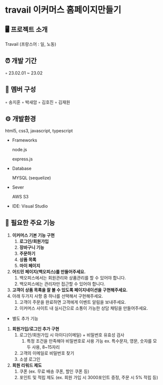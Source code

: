 # travail 이커머스 홈페이지만들기

## 🖥️ 프로젝트 소개

Travail (프랑스어 : 일, 노동)

## ⏰ 개발 기간

◦ 23.02.01 ~ 23.02

## 🤼 멤버 구성

◦ 송지훈
◦ 박새암
◦ 김호진
◦ 김재원

## ⚙️ 개발환경

html5, css3, javascript, typescript

- Frameworks
    
    node.js
    
    express.js
    
- Database
    
    MYSQL (sequelize)
    
- Sever
    
    AWS S3
    
- IDE: Visual Studio


## 🔌 필요한 주요 기능

1. **이커머스 기본 기능 구현**
    1. **로그인/회원가입** 
    2. **장바구니 기능**
    3. **주문하기**
    4. **상품 목록**
    5. **마이 페이지**
2. **어드민 페이지(백오피스)를 만들어주세요.**
    1. 백오피스에서는 회원관리와 상품관리를 할 수 있어야 합니다.
    2. 백오피스에는 관리자만 접근할 수 있어야 합니다.
3. **고객이 상품 목록을 잘 볼 수 있도록 페이지네이션을 구현해주세요.**
4. 아래 두가지 사항 중 하나를 선택해서 구현해주세요.
    1. 고객이 주문을 완료하면 고객에게 이벤트 알림을 보내주세요.
    2. 이커머스 사이트 내 실시간으로 소통이 가능한 상담 채팅을 만들어주세요.
    
* 별도 추가 기능
1. **회원가입/로그인 추가 구현**
    1. 로그인/회원가입 시 아이디(이메일) + 비밀번호 유효성 검사
        1. 특정 조건을 만족해야 비밀번호로 사용 가능 ex. 특수문자, 영문, 숫자를 모두 사용, 8~15자리
    2. 고객의 이메일로 비밀번호 찾기
    3. 소셜 로그인
2. **회원 리워드 제도**
    1. 쿠폰 (ex. 무료 배송 쿠폰, 할인 쿠폰 등)
    2. 포인트 및 적립 제도 (ex. 회원 가입 시 3000포인트 증정, 주문 시 5% 적립 등)

